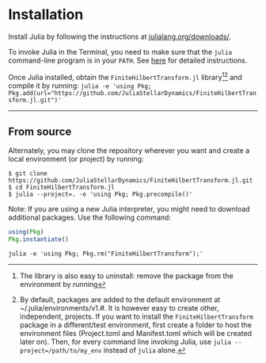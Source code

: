 
# Installation

Install Julia by following the instructions at [julialang.org/downloads/](https://julialang.org/downloads/).

To invoke Julia in the Terminal, you need to make sure that the `julia` command-line program is in your `PATH`. 
See [here](https://julialang.org/downloads/platform/#optional_add_julia_to_path) for detailed instructions.

Once Julia installed, obtain the `FiniteHilbertTransform.jl` library[^1][^2] and compile it by running:
    ```
    julia -e 'using Pkg; Pkg.add(url="https://github.com/JuliaStellarDynamics/FiniteHilbertTransform.jl.git")'
    ```

---
## From source

Alternately, you may clone the repository wherever you want and create a local environment (or project) by running:
```
$ git clone https://github.com/JuliaStellarDynamics/FiniteHilbertTransform.jl.git
$ cd FiniteHilbertTransform.jl
$ julia --project=. -e 'using Pkg; Pkg.precompile()'
```

Note: If you are using a new Julia interpreter, you might need to download additional packages. Use the following command:
```julia
using(Pkg)
Pkg.instantiate()
```


[^1]: The library is also easy to uninstall: remove the package from the environment by running
```
julia -e 'using Pkg; Pkg.rm("FiniteHilbertTransform");'
```

[^2]: By default, packages are added to the default environment at ~/.julia/environments/v1.#. It is however easy to create other, independent, projects. If you want to install the `FiniteHilbertTransform` package in a different/test environment, first create a folder to host the environment files (Project.toml and Manifest.toml which will be created later on). Then, for every command line invoking Julia, use `julia --project=/path/to/my_env` instead of `julia` alone.
